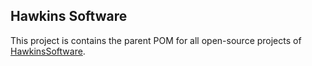 Hawkins Software
----------------

This project is contains the parent POM for all open-source 
projects of [HawkinsSoftware].

[HawkinsSoftware]: http://www.hawkinssoftware.net/oss